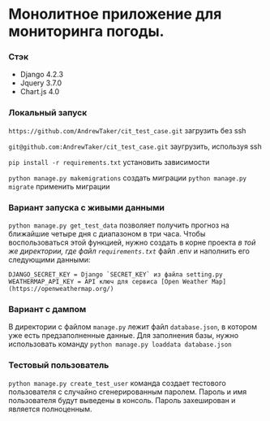 # Монолитное приложение для мониторинга погоды.
### Стэк
- Django 4.2.3
- Jquery 3.7.0
- Chart.js 4.0
### Локальный запуск
`https://github.com/AndrewTaker/cit_test_case.git` загрузить без ssh

`git@github.com:AndrewTaker/cit_test_case.git` заугрузить, используя ssh

`pip install -r requirements.txt` установить зависимости

`python manage.py makemigrations` создать миграции
`python manage.py migrate` применить миграции

### Вариант запуска с живыми данными
`python manage.py get_test_data` позволяет получить прогноз на ближайшие четыре дня с диапазоном в три часа. Чтобы воспользоваться этой функцией, нужно создать в корне проекта _в той же директории, где файл `requirements.txt`_ файл .env и наполнить его следующими данными:
```
DJANGO_SECRET_KEY = Django `SECRET_KEY` из файла setting.py
WEATHERMAP_API_KEY = API ключ для сервиса [Open Weather Map](https://openweathermap.org/)
```
### Вариант с дампом
В директории с файлом `manage.py` лежит файл `database.json`, в котором уже есть предзаполненные данные.
Для заполнения базы, нужно использовать команду `python manage.py loaddata database.json`
### Тестовый пользователь
`python manage.py create_test_user` команда создает тестового пользователя с случайно сгенерированным паролем. Пароль и имя пользователя будут выведены в консоль. Пароль захеширован и является полноценным.
